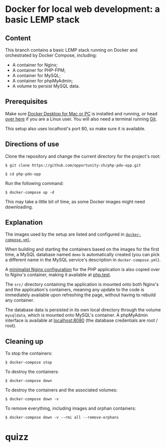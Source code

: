# Docker for local web development: a basic LEMP stack

## Content

This branch contains a basic LEMP stack running on Docker and orchestrated by Docker Compose, including:

- A container for Nginx;
- A container for PHP-FPM;
- A container for MySQL;
- A container for phpMyAdmin;
- A volume to persist MySQL data.

## Prerequisites

Make sure [Docker Desktop for Mac or PC](https://www.docker.com/products/docker-desktop) is installed and running, or head [over here](https://docs.docker.com/install/) if you are a Linux user. You will also need a terminal running [Git](https://git-scm.com/).

This setup also uses localhost's port 80, so make sure it is available.

## Directions of use

Clone the repository and change the current directory for the project's root:

```
$ git clone https://github.com/opportunity-zh/php-pdo-opp.git

$ cd php-pdo-opp
```

Run the following command:

```
$ docker-compose up -d
```

This may take a little bit of time, as some Docker images might need downloading.

## Explanation

The images used by the setup are listed and configured in [`docker-compose.yml`](https://github.com/opportunity-zh/php-pdo-opp/docker-compose.yml).

When building and starting the containers based on the images for the first time, a MySQL database named `demo` is automatically created (you can pick a different name in the MySQL service's description in `docker-compose.yml`).

A [minimalist Nginx configuration](https://github.com/opportunity-zh/php-pdo-opp/.docker/nginx/conf.d/php.conf) for the PHP application is also copied over to Nginx's container, making it available at [php.test](http://php.test).

The `src/` directory containing the application is mounted onto both Nginx's and the application's containers, meaning any update to the code is immediately available upon refreshing the page, without having to rebuild any container.

The database data is persisted in its own local directory through the volume `mysqldata`, which is mounted onto MySQL's container. A phpMyAdmin interface is available at [localhost:8080](http://localhost:8080) (the database credentials are root / root).

## Cleaning up

To stop the containers:

```
$ docker-compose stop
```

To destroy the containers:

```
$ docker-compose down
```

To destroy the containers and the associated volumes:

```
$ docker-compose down -v
```

To remove everything, including images and orphan containers:

```
$ docker-compose down -v --rmi all --remove-orphans
```
# quizz
